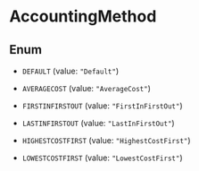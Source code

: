 

# AccountingMethod

## Enum


* `DEFAULT` (value: `"Default"`)

* `AVERAGECOST` (value: `"AverageCost"`)

* `FIRSTINFIRSTOUT` (value: `"FirstInFirstOut"`)

* `LASTINFIRSTOUT` (value: `"LastInFirstOut"`)

* `HIGHESTCOSTFIRST` (value: `"HighestCostFirst"`)

* `LOWESTCOSTFIRST` (value: `"LowestCostFirst"`)



